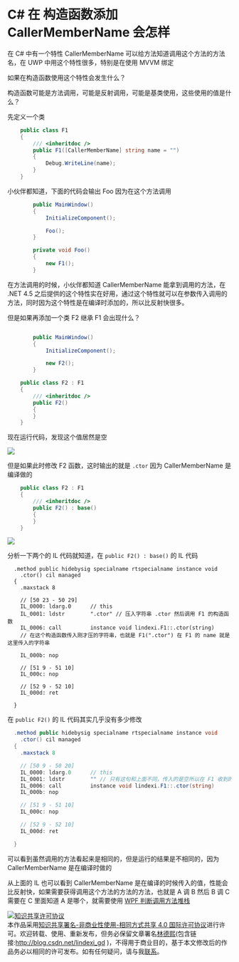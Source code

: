 
# C# 在 构造函数添加 CallerMemberName 会怎样

在 C# 中有一个特性 CallerMemberName 可以给方法知道调用这个方法的方法名，在 UWP 中用这个特性很多，特别是在使用 MVVM 绑定

<!--more-->


<!-- CreateTime:2019/5/21 11:28:32 -->


如果在构造函数使用这个特性会发生什么？

构造函数可能是方法调用，可能是反射调用，可能是基类使用，这些使用的值是什么？

先定义一个类

```csharp
    public class F1
    {
        /// <inheritdoc />
        public F1([CallerMemberName] string name = "")
        {
            Debug.WriteLine(name);
        }
    }
```

小伙伴都知道，下面的代码会输出 Foo 因为在这个方法调用

```csharp
        public MainWindow()
        {
            InitializeComponent();

            Foo();
        }

        private void Foo()
        {
            new F1();
        }
```

在方法调用的时候，小伙伴都知道 CallerMemberName 能拿到调用的方法，在 .NET 4.5 之后提供的这个特性实在好用，通过这个特性就可以在参数传入调用的方法，同时因为这个特性是在编译时添加的，所以比反射快很多。

但是如果再添加一个类 F2 继承 F1 会出现什么？

```csharp

        public MainWindow()
        {
            InitializeComponent();

            new F2();
        }

    public class F2 : F1
    {
        /// <inheritdoc />
        public F2()
        {
        }
    }
```

现在运行代码，发现这个值居然是空

<!-- ![](image/C# 在 构造函数添加 CallerMemberName 会怎样/C# 在 构造函数添加 CallerMemberName 会怎样1.png) -->

![](http://cdn.lindexi.site/lindexi%2F20191219148624)

但是如果此时修改 F2 函数，这时输出的就是 `.ctor` 因为 CallerMemberName 是编译做的

```csharp
    public class F2 : F1
    {
        /// <inheritdoc />
        public F2() : base()
        {
        }
    }
```

<!-- ![](image/C# 在 构造函数添加 CallerMemberName 会怎样/C# 在 构造函数添加 CallerMemberName 会怎样0.png) -->

![](http://cdn.lindexi.site/lindexi%2F201912191321979)

分析一下两个的 IL 代码就知道，在 `public F2() : base()` 的 IL 代码

```IL
  .method public hidebysig specialname rtspecialname instance void
    .ctor() cil managed
  {
    .maxstack 8

    // [50 23 - 50 29]
    IL_0000: ldarg.0      // this 
    IL_0001: ldstr        ".ctor" // 压入字符串 .ctor 然后调用 F1 的构造函数
    IL_0006: call         instance void lindexi.F1::.ctor(string) 
    // 在这个构造函数传入刚才压的字符串，也就是 F1(".ctor") 在 F1 的 name 就是这里传入的字符串

    IL_000b: nop

    // [51 9 - 51 10]
    IL_000c: nop

    // [52 9 - 52 10]
    IL_000d: ret

  } 
```

在 `public F2()` 的 IL 代码其实几乎没有多少修改

```csharp
  .method public hidebysig specialname rtspecialname instance void
    .ctor() cil managed
  {
    .maxstack 8

    // [50 9 - 50 20]
    IL_0000: ldarg.0      // this
    IL_0001: ldstr        "" // 只有这句和上面不同，传入的是空所以在 F1 收到的值就是这里传入
    IL_0006: call         instance void lindexi.F1::.ctor(string)
    IL_000b: nop

    // [51 9 - 51 10]
    IL_000c: nop

    // [52 9 - 52 10]
    IL_000d: ret

  } 
```

可以看到虽然调用的方法看起来是相同的，但是运行的结果是不相同的，因为 CallerMemberName 是在编译时做的

从上面的 IL 也可以看到 CallerMemberName 是在编译的时候传入的值，性能会比反射快，如果需要获得调用这个方法的方法的方法，也就是 A 调 B 然后 B 调 C 需要在 C 里面知道 A 是哪个，就需要使用 [WPF 判断调用方法堆栈](https://blog.lindexi.com/post/WPF-%E5%88%A4%E6%96%AD%E8%B0%83%E7%94%A8%E6%96%B9%E6%B3%95%E5%A0%86%E6%A0%88.html)





<a rel="license" href="http://creativecommons.org/licenses/by-nc-sa/4.0/"><img alt="知识共享许可协议" style="border-width:0" src="https://licensebuttons.net/l/by-nc-sa/4.0/88x31.png" /></a><br />本作品采用<a rel="license" href="http://creativecommons.org/licenses/by-nc-sa/4.0/">知识共享署名-非商业性使用-相同方式共享 4.0 国际许可协议</a>进行许可。欢迎转载、使用、重新发布，但务必保留文章署名[林德熙](http://blog.csdn.net/lindexi_gd)(包含链接:http://blog.csdn.net/lindexi_gd )，不得用于商业目的，基于本文修改后的作品务必以相同的许可发布。如有任何疑问，请与我[联系](mailto:lindexi_gd@163.com)。
